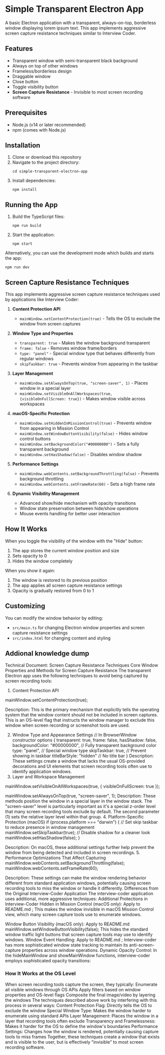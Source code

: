 # Simple Transparent Electron App

A basic Electron application with a transparent, always-on-top, borderless window displaying lorem ipsum text. This app implements aggressive screen capture resistance techniques similar to Interview Coder.

## Features

- Transparent window with semi-transparent black background
- Always on top of other windows
- Frameless/borderless design
- Draggable window
- Close button
- Toggle visibility button
- **Screen Capture Resistance** - Invisible to most screen recording software

## Prerequisites

- Node.js (v14 or later recommended)
- npm (comes with Node.js)

## Installation

1. Clone or download this repository
2. Navigate to the project directory:
   ```
   cd simple-transparent-electron-app
   ```
3. Install dependencies:
   ```
   npm install
   ```

## Running the App

1. Build the TypeScript files:
   ```
   npm run build
   ```
2. Start the application:
   ```
   npm start
   ```

Alternatively, you can use the development mode which builds and starts the app:
```
npm run dev
```

## Screen Capture Resistance Techniques

This app implements aggressive screen capture resistance techniques used by applications like Interview Coder:

1. **Content Protection API**
   - `mainWindow.setContentProtection(true)` - Tells the OS to exclude the window from screen captures

2. **Window Type and Properties**
   - `transparent: true` - Makes the window background transparent
   - `frame: false` - Removes window frame/borders
   - `type: "panel"` - Special window type that behaves differently from regular windows
   - `skipTaskbar: true` - Prevents window from appearing in the taskbar

3. **Layer Management**
   - `mainWindow.setAlwaysOnTop(true, "screen-saver", 1)` - Places window in a special layer
   - `mainWindow.setVisibleOnAllWorkspaces(true, {visibleOnFullScreen: true})` - Makes window visible across workspaces

4. **macOS-Specific Protection**
   - `mainWindow.setHiddenInMissionControl(true)` - Prevents window from appearing in Mission Control
   - `mainWindow.setWindowButtonVisibility(false)` - Hides window control buttons
   - `mainWindow.setBackgroundColor("#00000000")` - Sets a fully transparent background
   - `mainWindow.setHasShadow(false)` - Disables window shadow

5. **Performance Settings**
   - `mainWindow.webContents.setBackgroundThrottling(false)` - Prevents background throttling
   - `mainWindow.webContents.setFrameRate(60)` - Sets a high frame rate

6. **Dynamic Visibility Management**
   - Advanced show/hide mechanism with opacity transitions
   - Window state preservation between hide/show operations
   - Mouse events handling for better user interaction

## How It Works

When you toggle the visibility of the window with the "Hide" button:

1. The app stores the current window position and size
2. Sets opacity to 0 
3. Hides the window completely

When you show it again:
1. The window is restored to its previous position
2. The app applies all screen capture resistance settings
3. Opacity is gradually restored from 0 to 1

## Customizing

You can modify the window behavior by editing:
- `src/main.ts` for changing Electron window properties and screen capture resistance settings
- `src/index.html` for changing content and styling 


## Addional knowledge dump
Technical Document: Screen Capture Resistance Techniques
Core Window Properties and Methods for Screen Capture Resistance
The transparent Electron app uses the following techniques to avoid being captured by screen recording tools:
1. Content Protection API

mainWindow.setContentProtection(true);

Description: This is the primary mechanism that explicitly tells the operating system that the window content should not be included in screen captures. This is an OS-level flag that instructs the window manager to exclude this window when screen recording or screenshot tools are used.

2. Window Type and Appearance Settings
// In BrowserWindow constructor options
{
  transparent: true,
  frame: false,
  hasShadow: false,
  backgroundColor: "#00000000",  // Fully transparent background color
  type: "panel",                 // Special window type
  skipTaskbar: true,             // Prevent showing in taskbar
  titleBarStyle: "hidden"        // No title bar
}
Description: These settings create a window that lacks the usual OS-provided decorations and UI elements that screen recording tools often use to identify application windows.
3. Layer and Workspace Management

mainWindow.setVisibleOnAllWorkspaces(true, {
  visibleOnFullScreen: true
});

mainWindow.setAlwaysOnTop(true, "screen-saver", 1);
Description: These methods position the window in a special layer in the window stack. The "screen-saver" level is particularly important as it's a special z-order level that many screen recording tools exclude by default. The second parameter (1) sets the relative layer level within that group.
4. Platform-Specific Protection (macOS)
if (process.platform === "darwin") {
  // Set skip taskbar to reduce presence in window management
  mainWindow.setSkipTaskbar(true);
  // Disable shadow for a cleaner look
  mainWindow.setHasShadow(false);
}

Description: On macOS, these additional settings further help prevent the window from being detected and included in screen recordings.
5. Performance Optimizations That Affect Capturing
mainWindow.webContents.setBackgroundThrottling(false);
mainWindow.webContents.setFrameRate(60);

Description: These settings can make the window rendering behavior different from standard application windows, potentially causing screen recording tools to miss the window or handle it differently.
Differences from the Original Interview-Coder Application
The interview-coder application uses additional, more aggressive techniques:
Additional Protections in Interview-Coder
Hidden in Mission Control (macOS only):
Apply to README.md
;
This makes the window invisible in macOS Mission Control view, which many screen capture tools use to enumerate windows.

Window Button Visibility (macOS only):
Apply to README.md
 mainWindow.setWindowButtonVisibility(false);
This hides the standard window traffic light buttons that screen capture tools may use to identify windows.
Window Event Handling:
Apply to README.md
;
Interview-coder has more sophisticated window state tracking to maintain its anti-screen-capture properties across window operations.
Dynamic Opacity Control:
In the hideMainWindow and showMainWindow functions, interview-coder employs sophisticated opacity transitions:



### How It Works at the OS Level
When screen recording tools capture the screen, they typically:
Enumerate all visible windows through OS APIs
Apply filters based on window properties and OS-level flags
Composite the final image/video by layering the windows
The techniques described above work by interfering with this process in several ways:
Content Protection Flag: Directly tells the OS to exclude the window
Special Window Type: Makes the window harder to enumerate using standard APIs
Layer Management: Places the window in a layer that recording tools often exclude
Transparency and Framelessness: Makes it harder for the OS to define the window's boundaries
Performance Settings: Changes how the window is rendered, potentially causing capture tools to miss frames
Together, these techniques create a window that exists and is visible to the user, but is effectively "invisible" to most screen recording software.
